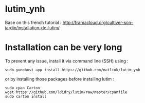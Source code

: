 # lutim_ynh
Base on this french tutorial : http://framacloud.org/cultiver-son-jardin/installation-de-lutim/

# Installation can be very long
To prevent any issue, install it via command line (SSH) using : 
	
	sudo yunohost app install https://github.com/matlink/lutim_ynh

or by installing those packages before installing lutim : 

	sudo cpan Carton
	wget https://github.com/ldidry/lutim/raw/master/cpanfile
	sudo carton install
